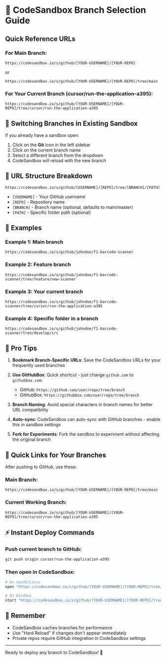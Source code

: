 # 🌿 CodeSandbox Branch Selection Guide

## Quick Reference URLs

### For Main Branch:
```
https://codesandbox.io/s/github/[YOUR-USERNAME]/[YOUR-REPO]
```
or
```
https://codesandbox.io/s/github/[YOUR-USERNAME]/[YOUR-REPO]/tree/main
```

### For Your Current Branch (cursor/run-the-application-a395):
```
https://codesandbox.io/s/github/[YOUR-USERNAME]/[YOUR-REPO]/tree/cursor/run-the-application-a395
```

## 🔄 Switching Branches in Existing Sandbox

If you already have a sandbox open:
1. Click on the **Git** icon in the left sidebar
2. Click on the current branch name
3. Select a different branch from the dropdown
4. CodeSandbox will reload with the new branch

## 📝 URL Structure Breakdown

```
https://codesandbox.io/s/github/[USERNAME]/[REPO]/tree/[BRANCH]/[PATH]
```

- `[USERNAME]` - Your GitHub username
- `[REPO]` - Repository name
- `[BRANCH]` - Branch name (optional, defaults to main/master)
- `[PATH]` - Specific folder path (optional)

## 🎯 Examples

### Example 1: Main branch
```
https://codesandbox.io/s/github/johndoe/f1-barcode-scanner
```

### Example 2: Feature branch
```
https://codesandbox.io/s/github/johndoe/f1-barcode-scanner/tree/feature/new-scanner
```

### Example 3: Your current branch
```
https://codesandbox.io/s/github/johndoe/f1-barcode-scanner/tree/cursor/run-the-application-a395
```

### Example 4: Specific folder in a branch
```
https://codesandbox.io/s/github/johndoe/f1-barcode-scanner/tree/develop/src
```

## 🚀 Pro Tips

1. **Bookmark Branch-Specific URLs**: Save the CodeSandbox URLs for your frequently used branches

2. **Use GitHubBox**: Quick shortcut - just change `github.com` to `githubbox.com`:
   - GitHub: `https://github.com/user/repo/tree/branch`
   - GitHubBox: `https://githubbox.com/user/repo/tree/branch`

3. **Branch Naming**: Avoid special characters in branch names for better URL compatibility

4. **Auto-sync**: CodeSandbox can auto-sync with GitHub branches - enable this in sandbox settings

5. **Fork for Experiments**: Fork the sandbox to experiment without affecting the original branch

## 🔗 Quick Links for Your Branches

After pushing to GitHub, use these:

### Main Branch:
```
https://codesandbox.io/s/github/[YOUR-USERNAME]/[YOUR-REPO]/tree/main
```

### Current Working Branch:
```
https://codesandbox.io/s/github/[YOUR-USERNAME]/[YOUR-REPO]/tree/cursor/run-the-application-a395
```

## ⚡ Instant Deploy Commands

### Push current branch to GitHub:
```bash
git push origin cursor/run-the-application-a395
```

### Then open in CodeSandbox:
```bash
# On macOS/Linux
open "https://codesandbox.io/s/github/[YOUR-USERNAME]/[YOUR-REPO]/tree/cursor/run-the-application-a395"

# On Windows
start "https://codesandbox.io/s/github/[YOUR-USERNAME]/[YOUR-REPO]/tree/cursor/run-the-application-a395"
```

## 📌 Remember

- CodeSandbox caches branches for performance
- Use "Hard Reload" if changes don't appear immediately
- Private repos require GitHub integration in CodeSandbox settings

---

Ready to deploy any branch to CodeSandbox! 🎉